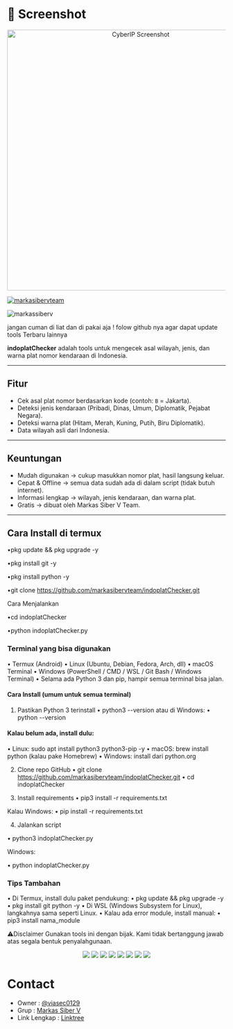 # 📸 Screenshot

<p align="center">
  <img src="https://a.top4top.io/p_3518wbgjf0.jpg" alt="CyberIP Screenshot" width="600"/>
</p>

<p align="left"> <a href="https://github.com/ryo-ma/github-profile-trophy"><img src="https://github-profile-trophy.vercel.app/?username=markasibervteam" alt="markasibervteam" /></a> </p>

<p align="left"> <img src="https://komarev.com/ghpvc/?username=markassiberv&label=Profile%20views&color=0e75b6&style=flat" alt="markassiberv" /> </p>

jangan cuman di liat dan di pakai aja ! folow github nya agar dapat update tools Terbaru lainnya 

**indoplatChecker** adalah tools untuk mengecek asal wilayah, jenis, dan warna plat nomor kendaraan di Indonesia.  

---

## Fitur
- Cek asal plat nomor berdasarkan kode (contoh: `B` = Jakarta).  
- Deteksi jenis kendaraan (Pribadi, Dinas, Umum, Diplomatik, Pejabat Negara).  
- Deteksi warna plat (Hitam, Merah, Kuning, Putih, Biru Diplomatik).  
- Data wilayah asli dari Indonesia.  

---

## Keuntungan
- Mudah digunakan → cukup masukkan nomor plat, hasil langsung keluar.  
- Cepat & Offline → semua data sudah ada di dalam script (tidak butuh internet).  
- Informasi lengkap → wilayah, jenis kendaraan, dan warna plat.  
- Gratis → dibuat oleh Markas Siber V Team.  

---

## Cara Install di termux 
•pkg update && pkg upgrade -y

•pkg install git -y

•pkg install python -y

•git clone https://github.com/markasibervteam/indoplatChecker.git


Cara Menjalankan

•cd indoplatChecker

•python indoplatChecker.py


### Terminal yang bisa digunakan

• Termux (Android)
• Linux (Ubuntu, Debian, Fedora, Arch, dll)
• macOS Terminal
• Windows (PowerShell / CMD / WSL / Git Bash / Windows Terminal)
• Selama ada Python 3 dan pip, hampir semua terminal bisa jalan.

#### Cara Install (umum untuk semua terminal)

1. Pastikan Python 3 terinstall
• python3 --version
atau di Windows:
• python --version

#### Kalau belum ada, install dulu:

• Linux: sudo apt install python3 python3-pip -y
• macOS: brew install python (kalau pake Homebrew)
• Windows: install dari python.org


2. Clone repo GitHub
• git clone https://github.com/markasibervteam/indoplatChecker.git
• cd indoplatChecker

3. Install requirements
• pip3 install -r requirements.txt

Kalau Windows:
• pip install -r requirements.txt

4. Jalankan script

• python3 indoplatChecker.py

Windows:

• python indoplatChecker.py

### Tips Tambahan

• Di Termux, install dulu paket pendukung:
• pkg update && pkg upgrade -y
• pkg install git python -y
• Di WSL (Windows Subsystem for Linux), langkahnya sama seperti Linux.
• Kalau ada error module, install manual:
• pip3 install nama_module

⚠️Disclaimer
Gunakan tools ini dengan bijak.
Kami tidak bertanggung jawab atas segala bentuk penyalahgunaan.

<p align="center">
  <img src="https://img.shields.io/badge/Brave-FF1B2D?style=for-the-badge&logo=Brave&logoColor=white"/>
  <img src="https://img.shields.io/badge/Tor_Browser-7D4698?style=for-the-badge&logo=Tor-Browser&logoColor=white"/>
  <img src="https://img.shields.io/badge/tmux-1BB91F?style=for-the-badge&logo=tmux&logoColor=white"/>
  <img src="https://img.shields.io/badge/GIT-E44C30?style=for-the-badge&logo=git&logoColor=white"/>
  <img src="https://img.shields.io/badge/GitHub-100000?style=for-the-badge&logo=github&logoColor=white"/>
  <img src="https://img.shields.io/badge/Wireshark-1679A7?style=for-the-badge&logo=Wireshark&logoColor=white"/>
  <img src="https://img.shields.io/badge/burpsuite-FF6633?style=for-the-badge&logo=burpsuite&logoColor=white"/>
  <img src="https://img.shields.io/badge/metasploit-2596CD?style=for-the-badge&logo=metasploit&logoColor=white"/>
</p>

# Contact
- Owner : [@viasec0129](https://t.me/viasec0129)  
- Grup : [Markas Siber V](https://t.me/markassiberv)  
- Link Lengkap : [Linktree](https://linktr.ee/linklengkapkami)